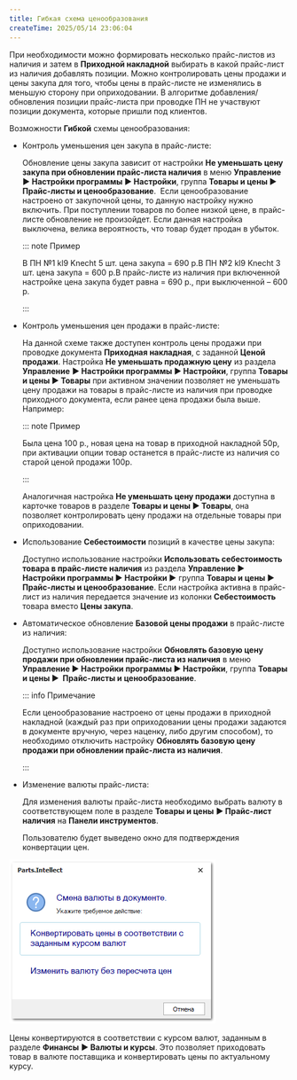 ```yaml
---
title: Гибкая схема ценообразования
createTime: 2025/05/14 23:06:04
---
```

При необходимости можно формировать несколько прайс-листов из наличия и затем в **Приходной накладной** выбирать в какой прайс-лист из наличия добавлять позиции. Можно контролировать цены продажи и цены закупа для того, чтобы цены в прайс-листе не изменялись в меньшую сторону при оприходовании. В алгоритме добавления/обновления позиции прайс-листа при проводке ПН не участвуют позиции документа, которые пришли под клиентов.

Возможности **Гибкой** схемы ценообразования:

- Контроль уменьшения цен закупа в прайс-листе:

    Обновление цены закупа зависит от настройки **Не уменьшать цену закупа при обновлении прайс-листа наличия** в меню **Управление ► Настройки программы ► Настройки**, группа **Товары и цены ►  Прайс-листы и ценообразование**.  Если ценообразование настроено от закупочной цены, то данную настройку нужно включить. При поступлении товаров по более низкой цене, в прайс-листе обновление не произойдет. Если данная настройка выключена, велика вероятность, что товар будет продан в убыток.

    ::: note Пример

    В ПН №1 kl9 Knecht 5 шт. цена закупа = 690 р.В ПН №2 kl9 Knecht 3 шт. цена закупа = 600 р.В прайс-листе из наличия при включенной настройке цена закупа будет равна = 690 р., при выключенной – 600 р.

    :::

- Контроль уменьшения цен продажи в прайс-листе:

    На данной схеме также доступен контроль цены продажи при проводке документа **Приходная накладная**, с заданной **Ценой продажи**. Настройка **Не уменьшать продажную цену** из раздела **Управление** **► Настройки программы ► Настройки**, группа **Товары и цены ► Товары** при активном значении позволяет не уменьшать цену продажи на товары в прайс-листе из наличия при проводке приходного документа, если ранее цена продажи была выше. Например: 

    ::: note Пример

    Была цена 100 р., новая цена на товар в приходной накладной 50р, при активации опции товар останется в прайс-листе из наличия со старой ценой продажи 100р.

    :::

    Аналогичная настройка **Не уменьшать цену продажи** доступна в карточке товаров в разделе **Товары и цены ► Товары**, она позволяет контролировать цену продажи на отдельные товары при оприходовании.

- Использование **Себестоимости** позиций в качестве цены закупа:

    Доступно использование настройки **Использовать себестоимость товара в прайс-листе наличия** из раздела **Управление ► Настройки программы ► Настройки ►** группа **Товары и цены ► Прайс-листы и ценообразование**. Если настройка активна в прайс-лист из наличия передается значение из колонки **Себестоимость** товара вместо **Цены закупа**.

- Автоматическое обновление **Базовой цены продажи** в прайс-листе из наличия:

    Доступно использование настройки **Обновлять базовую цену продажи при обновлении прайс-листа из наличия** в меню **Управление ► Настройки программы ► Настройки**, группа **Товары и цены ►  Прайс-листы и ценообразование**.

    ::: info Примечание

    Если ценообразование настроено от цены продажи в приходной накладной (каждый раз при оприходовании цены продажи задаются в документе вручную, через наценку, либо другим способом), то необходимо отключить настройку **Обновлять базовую цену продажи при обновлении прайс-листа из наличия**.

    :::

- Изменение валюты прайс-листа:

    Для изменения валюты прайс-листа необходимо выбрать валюту в соответствующем поле в разделе **Товары и цены** **► Прайс-лист наличия** на **Панели инструментов**.

    Пользователю будет выведено окно для подтверждения конвертации цен.

![](../../../assets/work/one/096.png)

Цены конвертируются в соответствии с курсом валют, заданным в разделе **Финансы** **► Валюты и курсы**. Это позволяет приходовать товар в валюте поставщика и конвертировать цены по актуальному курсу.

